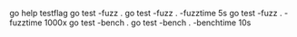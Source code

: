 go help testflag
go test -fuzz .
go test -fuzz . -fuzztime 5s
go test -fuzz . -fuzztime 1000x
go test -bench .
go test -bench . -benchtime 10s
